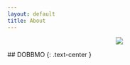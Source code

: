 ```yaml
---
layout: default
title: About
---
```


<p align="center">
  <img src = "https://media1.giphy.com/media/pO4UHglOY2vII/giphy.gif?cid=ecf05e475gsvlfa7brjnl4stjwd9c7c7znaw6j95m1yqoh5c&rid=giphy.gif&ct=g">
</p>
## DOBBMO {: .text-center }
